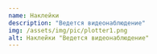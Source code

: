 ```yaml
---
name: Наклейки
description: "Ведется видеонаблюдение"
img: /assets/img/pic/plotter1.png
alt: Наклейки "Ведется видеонаблюдение"
---
```

